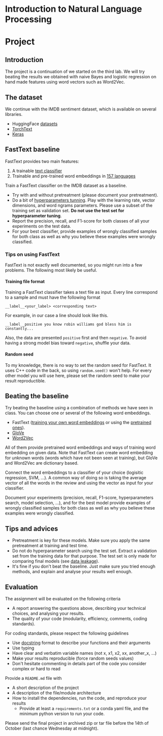 # Introduction to Natural Language Processing
# Project

## Introduction

The project is a continuation of we started on the third lab. We will try beating the results we obtained with naive Bayes and logistic regression on hand made features using word vectors such as Word2Vec.

## The dataset

We continue with the IMDB sentiment dataset, which is available on several libraries.
* HuggingFace [datasets](https://huggingface.co/docs/datasets/)
* [TorchText](http://pytorch.org/text/master/datasets.html?highlight=imdb#torchtext.datasets.IMDB)
* [Keras](https://keras.io/api/datasets/imdb/)

## FastText baseline

FastText provides two main features:
1. A trainable [text classifier](https://fasttext.cc/docs/en/supervised-tutorial.html)
2. Trainable and pre-trained word embeddings in [157 languages](https://github.com/facebookresearch/fastText/blob/master/docs/crawl-vectors.md)

Train a FastText classifier on the IMDB dataset as a baseline.
* Try with and without pretreatment (please document your pretreatment).
* Do a bit of [hyperparameters tunning](https://fasttext.cc/docs/en/autotune.html). Play with the learning rate, vector dimensions, and word ngrams parameters. Please use a subset of the training set as validation set. **Do not use the test set for hyperparameter tuning**.
* Report the precision, recall, and F1-score for both classes of all your experiments on the test data.
* For your best classifier, provide examples of wrongly classified samples for both class as well as why you believe these examples were wrongly classified.

### Tips on using FastText

FastText is not exactly well documented, so you might run into a few problems. The following most likely be useful.

#### Training file format

Training a FastText classifier takes a text file as input. Every line correspond to a sample and must have the following format
```
__label__<your_label> <corresponding text>
```
For example, in our case a line should look like this.
```
__label__positive you know robin williams god bless him is constantly...
```
Also, the data are presented `positive` first and then `negative`. To avoid having a strong model bias toward `negative`, shuffle your data.

#### Random seed

To my knowledge, there is no way to set the random seed for FastText. It uses C++ code in the back, so using `random.seed()` won't help. For every other model you will use here, please set the random seed to make your result reproductible.

## Beating the baseline

Try beating the baseline using a combination of methods we have seen in class. You can choose one or several of the following word embeddings.
* FastText ([training your own word embeddings](https://fasttext.cc/docs/en/unsupervised-tutorial.html) or using the [pretrained ones](https://github.com/facebookresearch/fastText/blob/master/docs/crawl-vectors.md)).
* [GloVe](https://github.com/stanfordnlp/GloVe)
* [Word2Vec](https://radimrehurek.com/gensim/models/word2vec.html)

All of them provide pretrained word embeddings and ways of training word embedding on given data. Note that FastText can create word embedding for unknown words (words which have not been seen at training), but GloVe and Word2Vec are dictionary based.

Connect the word embeddings to a classifier of your choice (logisitic regression, SVM, ...). A common way of doing so is taking the average vector of all the words in the review and using the vector as input for your classifier.

Document your experiments (precision, recall, F1-score, hyperparameters search, model selection, ...), and for the best model provide examples of wrongly classified samples for both class as well as why you believe these examples were wrongly classified.

## Tips and advices

* Pretreatment is key for these models. Make sure you apply the same pretreatment at training and test time.
* Do not do hyperparameter search using the test set. Extract a validation set from the training data for that purpose. The test set is only made for comparing final models (see [data leakage](https://en.wikipedia.org/wiki/Leakage_%28machine_learning%29)).
* It's fine if you don't beat the baseline. Just make sure you tried enough methods, and explain and analyse your results well enough.

## Evaluation

The assignment will be evaluated on the following criteria

* A report answering the questions above, describing your technical choices, and analysing your results.
* The quality of your code (modularity, efficiency, comments, coding standards).

For coding standards, please respect the following guidelines
* Use [docstring](https://www.programiz.com/python-programming/docstrings) format to describe your functions and their arguments
* Use typing
* Have clear and verbatim variable names (not x, x1, x2, xx, another_x, ...)
* Make your results reproducible (force random seeds values)
* Don't hesitate commenting in details part of the code you consider complex or hard to read

Provide a `README.md` file with 
* A short description of the project
* A description of the file/module architecture
* How to install the dependencies, run the code, and reproduce your results
  * Provide at least a `requirements.txt` or a conda yaml file, and the minimum python version to run your code.

Please send the final project in archived zip or tar file before the 14th of October (last chance Wednesday at midnight).